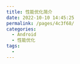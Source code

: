 ```yaml
---
title: 性能优化简介
date: 2022-10-10 14:45:25
permalink: /pages/4c3f68/
categories:
  - Android
  - 性能优化
tags:
  - 
---
```


